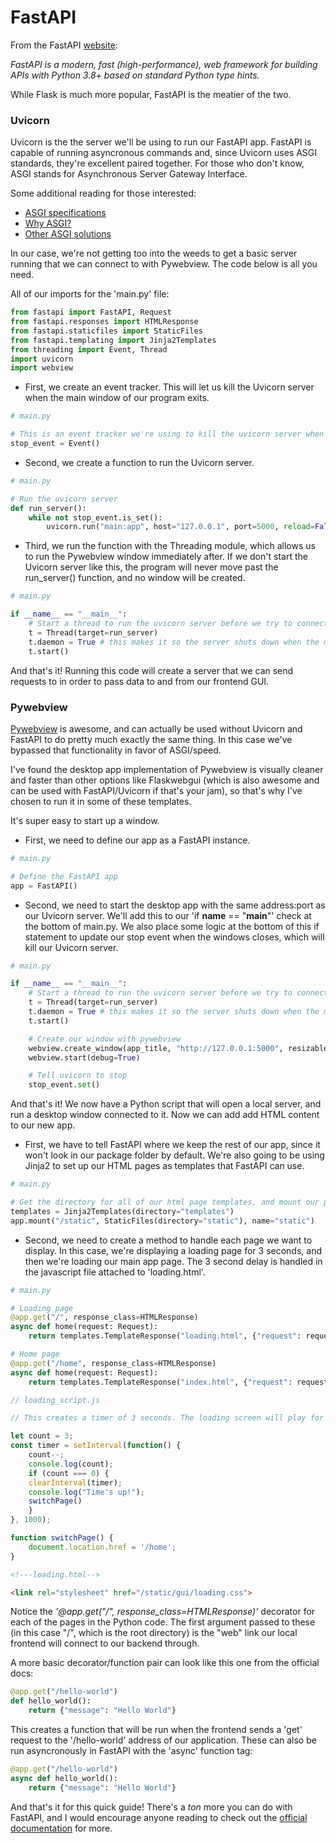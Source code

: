 # FastAPI
From the FastAPI [website](https://fastapi.tiangolo.com/):

*FastAPI is a modern, fast (high-performance), web framework for building APIs with Python 3.8+ based on standard Python type hints.*

While Flask is much more popular, FastAPI is the meatier of the two.

### Uvicorn
Uvicorn is the the server we'll be using to run our FastAPI app. FastAPI is capable of running asyncronous commands and, since Uvicorn uses ASGI standards, they're excellent paired together. For those who don't know, ASGI stands for Asynchronous Server Gateway Interface.

Some additional reading for those interested:
- [ASGI specifications](https://www.uvicorn.org/#the-asgi-interface)
- [Why ASGI?](https://www.uvicorn.org/#why-asgi)
- [Other ASGI solutions](https://www.uvicorn.org/#alternative-asgi-servers)

In our case, we're not getting too into the weeds to get a basic server running that we can connect to with Pywebview. The code below is all you need. 

All of our imports for the 'main.py' file:
```python
from fastapi import FastAPI, Request
from fastapi.responses import HTMLResponse
from fastapi.staticfiles import StaticFiles
from fastapi.templating import Jinja2Templates
from threading import Event, Thread
import uvicorn
import webview
```

- First, we create an event tracker. This will let us kill the Uvicorn server when the main window of our program exits.

```python
# main.py

# This is an event tracker we're using to kill the uvicorn server when the app gets closed
stop_event = Event()
```
- Second, we create a function to run the Uvicorn server.
```python
# main.py

# Run the uvicorn server
def run_server():
	while not stop_event.is_set():
		uvicorn.run("main:app", host="127.0.0.1", port=5000, reload=False)
```
- Third, we run the function with the Threading module, which allows us to run the Pywebview window immediately after. If we don't start the Uvicorn server like this, the program will never move past the run_server() function, and no window will be created.
```python
# main.py

if __name__ == "__main__":
	# Start a thread to run the uvicorn server before we try to connect to it with pywebview
	t = Thread(target=run_server)
	t.daemon = True # this makes it so the server shuts down when the main program exits
	t.start()
```
And that's it! Running this code will create a server that we can send requests to in order to pass data to and from our frontend GUI.

### Pywebview
[Pywebview](https://pywebview.flowrl.com/) is awesome, and can actually be used without Uvicorn and FastAPI to do pretty much exactly the same thing. In this case we've bypassed that functionality in favor of ASGI/speed. 

I've found the desktop app implementation of Pywebview is visually cleaner and faster than other options like Flaskwebgui (which is also awesome and can be used with FastAPI/Uvicorn if that's your jam), so that's why I've chosen to run it in some of these templates.

It's super easy to start up a window.
- First, we need to define our app as a FastAPI instance.
```python
# main.py

# Define the FastAPI app
app = FastAPI()
```
- Second, we need to start the desktop app with the same address:port as our Uvicorn server. We'll add this to our 'if __name__ == "__main__"' check at the bottom of main.py. We also place some logic at the bottom of this if statement to update our stop event when the windows closes, which will kill our Uvicorn server.
```python
# main.py

if __name__ == "__main__":
	# Start a thread to run the uvicorn server before we try to connect to it with pywebview
	t = Thread(target=run_server)
	t.daemon = True # this makes it so the server shuts down when the main program exits
	t.start()

	# Create our window with pywebview
	webview.create_window(app_title, "http://127.0.0.1:5000", resizable=True, maximized=True)
	webview.start(debug=True)

	# Tell uvicorn to stop
	stop_event.set()
```

And that's it! We now have a Python script that will open a local server, and run a desktop window connected to it. Now we can add add HTML content to our new app.

- First, we have to tell FastAPI where we keep the rest of our app, since it won't look in our package folder by default. We're also going to be using Jinja2 to set up our HTML pages as templates that FastAPI can use.
```python
# main.py

# Get the directory for all of our html page templates, and mount our path to the 'static' folder.
templates = Jinja2Templates(directory="templates")
app.mount("/static", StaticFiles(directory="static"), name="static")
```

- Second, we need to create a method to handle each page we want to display. In this case, we're displaying a loading page for 3 seconds, and then we're loading our main app page. The 3 second delay is handled in the javascript file attached to 'loading.html'.
```python
# main.py

# Loading page
@app.get("/", response_class=HTMLResponse)
async def home(request: Request):
	return templates.TemplateResponse("loading.html", {"request": request})

# Home page
@app.get("/home", response_class=HTMLResponse)
async def home(request: Request):
	return templates.TemplateResponse("index.html", {"request": request})
```
```javascript
// loading_script.js

// This creates a timer of 3 seconds. The loading screen will play for that duration, and then load the main program.

let count = 3;
const timer = setInterval(function() {
    count--;
    console.log(count);
    if (count === 0) {
    clearInterval(timer);
    console.log("Time's up!");
    switchPage()
    }
}, 1000);

function switchPage() {
    document.location.href = '/home';
}

```
```html
<!---loading.html-->

<link rel="stylesheet" href="/static/gui/loading.css">
```
Notice the *'@app.get("/", response_class=HTMLResponse)'* decorator for each of the pages in the Python code. The first argument passed to these (in this case "/", which is the root directory) is the "web" link our local frontend will connect to our backend through.

A more basic decorator/function pair can look like this one from the official docs:
```python
@app.get("/hello-world")
def hello_world():
    return {"message": "Hello World"}
```
This creates a function that will be run when the frontend sends a 'get' request to the '/hello-world' address of our application. These can also be run asyncronously in FastAPI with the 'async' function tag:
```python
@app.get("/hello-world")
async def hello_world():
    return {"message": "Hello World"}
```
And that's it for this quick guide! There's a *ton* more you can do with FastAPI, and I would encourage anyone reading to check out the [official documentation](https://fastapi.tiangolo.com/learn/) for more.